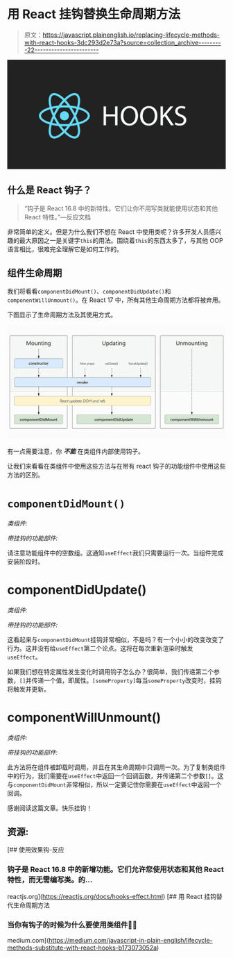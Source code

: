 # 用 React 挂钩替换生命周期方法

> 原文：<https://javascript.plainenglish.io/replacing-lifecycle-methods-with-react-hooks-3dc293d2e73a?source=collection_archive---------22----------------------->

![](img/5737998aec90286e818f627dd22f7201.png)

## **什么是 React 钩子？**

> “钩子是 React 16.8 中的新特性。它们让你不用写类就能使用状态和其他 React 特性。”—反应文档

非常简单的定义。但是为什么我们不想在 React 中使用类呢？许多开发人员感兴趣的最大原因之一是关键字`this`的用法。围绕着`this`的东西太多了，与其他 OOP 语言相比，很难完全理解它是如何工作的。

## **组件生命周期**

我们将看看`componentDidMount()`、`componentDidUpdate()`和`componentWillUnmount()`。在 React 17 中，所有其他生命周期方法都将被弃用。

下图显示了生命周期方法及其使用方式。

![](img/5a8a01513a2a9a286f48d9588c35855d.png)

有一点需要注意，你 ***不能*** 在类组件内部使用钩子。

让我们来看看在类组件中使用这些方法与在带有 react 钩子的功能组件中使用这些方法的区别。

# `componentDidMount()`

*类组件:*

*带挂钩的功能部件:*

请注意功能组件中的空数组。这通知`useEffect`我们只需要运行一次。当组件完成安装阶段时。

# componentDidUpdate()

*类组件:*

*带挂钩的功能部件:*

这看起来与`componentDidMount`挂钩非常相似，不是吗？有一个小小的改变改变了行为。这并没有给`useEffect`第二个论点。这将在每次重新渲染时触发`useEffect`。

如果我们想在特定属性发生变化时调用钩子怎么办？很简单，我们传递第二个参数，`[]`并传递一个值，即属性。`[someProperty]`每当`someProperty`改变时，挂钩将触发并更新。

# componentWillUnmount()

*类组件:*

*带挂钩的功能部件:*

此方法将在组件被卸载时调用，并且在其生命周期中只调用一次。为了复制类组件中的行为，我们需要在`useEffect`中返回一个回调函数，并传递第二个参数`[]`。这与`componentDidMount`非常相似，所以一定要记住你需要在`useEffect`中返回一个回调。

感谢阅读这篇文章。快乐挂钩！

## 资源:

[](https://reactjs.org/docs/hooks-effect.html) [## 使用效果钩-反应

### 钩子是 React 16.8 中的新增功能。它们允许您使用状态和其他 React 特性，而无需编写类。的…

reactjs.org](https://reactjs.org/docs/hooks-effect.html) [](https://medium.com/javascript-in-plain-english/lifecycle-methods-substitute-with-react-hooks-b173073052a) [## 用 React 挂钩替代生命周期方法

### 当你有钩子的时候为什么要使用类组件🤩🧨

medium.com](https://medium.com/javascript-in-plain-english/lifecycle-methods-substitute-with-react-hooks-b173073052a)